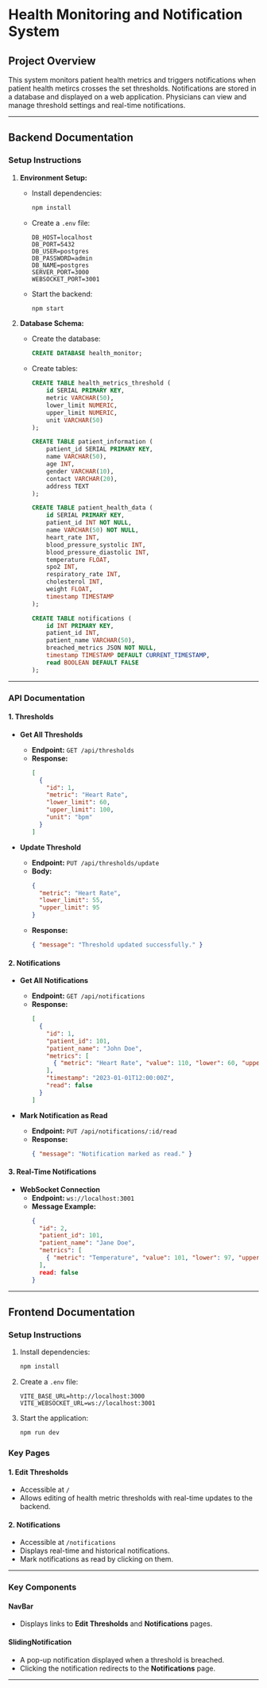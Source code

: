 # Health Monitoring and Notification System

## Project Overview
This system monitors patient health metrics and triggers notifications when patient health metircs crosses the set thresholds. Notifications are stored in a database and displayed on a web application. Physicians can view and manage threshold settings and real-time notifications.

---

## Backend Documentation

### Setup Instructions

1. **Environment Setup:**
   - Install dependencies:
     ```bash
     npm install
     ```
   - Create a `.env` file:
     ```env
     DB_HOST=localhost
	 DB_PORT=5432
	 DB_USER=postgres
	 DB_PASSWORD=admin
	 DB_NAME=postgres
	 SERVER_PORT=3000
	 WEBSOCKET_PORT=3001
     ```
   - Start the backend:
     ```bash
     npm start
     ```

2. **Database Schema:**
   - Create the database:
     ```sql
     CREATE DATABASE health_monitor;
     ```
   - Create tables:
     ```sql
     CREATE TABLE health_metrics_threshold (
         id SERIAL PRIMARY KEY,
         metric VARCHAR(50),
         lower_limit NUMERIC,
         upper_limit NUMERIC,
         unit VARCHAR(50)
     );

     CREATE TABLE patient_information (
         patient_id SERIAL PRIMARY KEY,
         name VARCHAR(50),
		 age INT,
		 gender VARCHAR(10),
		 contact VARCHAR(20),
		 address TEXT
     );

     CREATE TABLE patient_health_data (
         id SERIAL PRIMARY KEY,
         patient_id INT NOT NULL,
		 name VARCHAR(50) NOT NULL,
         heart_rate INT,
         blood_pressure_systolic INT,
         blood_pressure_diastolic INT,
         temperature FLOAT,
         spo2 INT,
         respiratory_rate INT,
         cholesterol INT,
         weight FLOAT,
         timestamp TIMESTAMP
     );

     CREATE TABLE notifications (
         id INT PRIMARY KEY,
         patient_id INT,
         patient_name VARCHAR(50),
         breached_metrics JSON NOT NULL,
         timestamp TIMESTAMP DEFAULT CURRENT_TIMESTAMP,
         read BOOLEAN DEFAULT FALSE
     );
     ```

---

### API Documentation

#### 1. **Thresholds**
   - **Get All Thresholds**
     - **Endpoint:** `GET /api/thresholds`
     - **Response:**
       ```json
       [
         {
           "id": 1,
           "metric": "Heart Rate",
           "lower_limit": 60,
           "upper_limit": 100,
           "unit": "bpm"
         }
       ]
       ```

   - **Update Threshold**
     - **Endpoint:** `PUT /api/thresholds/update`
     - **Body:**
       ```json
       {
         "metric": "Heart Rate",
         "lower_limit": 55,
         "upper_limit": 95
       }
       ```
     - **Response:**
       ```json
       { "message": "Threshold updated successfully." }
       ```

#### 2. **Notifications**
   - **Get All Notifications**
     - **Endpoint:** `GET /api/notifications`
     - **Response:**
       ```json
       [
         {
           "id": 1,
		   "patient_id": 101,
           "patient_name": "John Doe",
           "metrics": [
             { "metric": "Heart Rate", "value": 110, "lower": 60, "upper": 100 }
           ],
           "timestamp": "2023-01-01T12:00:00Z",
           "read": false
         }
       ]
       ```

   - **Mark Notification as Read**
     - **Endpoint:** `PUT /api/notifications/:id/read`
     - **Response:**
       ```json
       { "message": "Notification marked as read." }
       ```

#### 3. **Real-Time Notifications**
   - **WebSocket Connection**
     - **Endpoint:** `ws://localhost:3001`
     - **Message Example:**
       ```json
       {
         "id": 2,
		 "patient_id": 101,
         "patient_name": "Jane Doe",
         "metrics": [
           { "metric": "Temperature", "value": 101, "lower": 97, "upper": 99 }
         ],
		 read: false
       }
       ```

---

## Frontend Documentation

### Setup Instructions
1. Install dependencies:
   ```bash
   npm install
   ```
2. Create a `.env` file:
   ```env
   VITE_BASE_URL=http://localhost:3000
   VITE_WEBSOCKET_URL=ws://localhost:3001
   ```
   
3. Start the application:
   ```bash
   npm run dev
   ```

### Key Pages

#### 1. **Edit Thresholds**
   - Accessible at `/`
   - Allows editing of health metric thresholds with real-time updates to the backend.

#### 2. **Notifications**
   - Accessible at `/notifications`
   - Displays real-time and historical notifications.
   - Mark notifications as read by clicking on them.

---

### Key Components

#### **NavBar**
- Displays links to **Edit Thresholds** and **Notifications** pages.

#### **SlidingNotification**
- A pop-up notification displayed when a threshold is breached.
- Clicking the notification redirects to the **Notifications** page.

---


